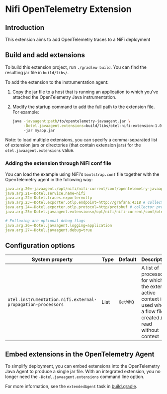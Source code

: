 # Nifi OpenTelemetry Extension

## Introduction

This extension aims to add OpenTelemetry traces to a NiFi deployment


## Build and add extensions

To build this extension project, run `./gradlew build`. You can find the resulting jar file in `build/libs/`.

To add the extension to the instrumentation agent:

1. Copy the jar file to a host that is running an application to which you've attached the OpenTelemetry Java instrumentation.
2. Modify the startup command to add the full path to the extension file. For example:

   ```bash
   java -javaagent:path/to/opentelemetry-javaagent.jar \
        -Dotel.javaagent.extensions=build/libs/otel-nifi-extension-1.0-0-all.jar
        -jar myapp.jar
   ```

Note: to load multiple extensions, you can specify a comma-separated list of extension jars or directories (that
contain extension jars) for the `otel.javaagent.extensions` value.

### Adding the extension through NiFi conf file

You can load the example using NiFi's `bootstrap.conf` file together with the OpenTelemetry agent in the following way:

```yaml
java.arg.20=-javaagent:/opt/nifi/nifi-current/conf/opentelemetry-javaagent.jar # path to agent jar
java.arg.21=-Dotel.service.name=nifi
java.arg.22=-Dotel.traces.exporter=otlp
java.arg.23=-Dotel.exporter.otlp.endpoint=http://grafana:4318 # collector endpoint
java.arg.24=-Dotel.exporter.otlp.protocol=http/protobuf # collector protocol
java.arg.25=-Dotel.javaagent.extensions=/opt/nifi/nifi-current/conf/otel-nifi-extension.jar

# Following are optional debug flags
java.arg.26=-Dotel.javaagent.logging=application
java.arg.27=-Dotel.javaagent.debug=true
```

## Configuration options
| System property                                             | Type | Default  | Description                                                                                                           |
|-------------------------------------------------------------|------|----------|-----------------------------------------------------------------------------------------------------------------------|
| `otel.instrumentation.nifi.external-propagation-processors` | List | `GetWMQ` | A list of processors for which the external active context is used when a flow file is created / read without context |

## Embed extensions in the OpenTelemetry Agent

To simplify deployment, you can embed extensions into the OpenTelemetry Java Agent to produce a single jar file. With an integrated extension, you no longer need the `-Dotel.javaagent.extensions` command line option.

For more information, see the `extendedAgent` task in [build.gradle](https://github.com/open-telemetry/opentelemetry-java-instrumentation/blob/main/examples/extension/build.gradle#:~:text=extendedAgent).
